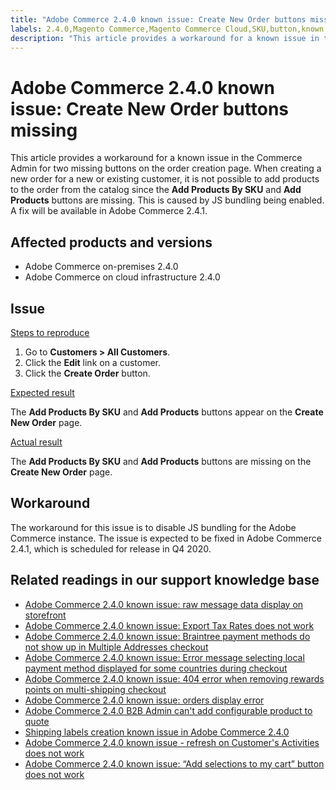 ```yaml
---
title: "Adobe Commerce 2.4.0 known issue: Create New Order buttons missing"
labels: 2.4.0,Magento Commerce,Magento Commerce Cloud,SKU,button,known issues,order,products,Adobe Commerce
description: "This article provides a workaround for a known issue in the Commerce Admin for two missing buttons on the order creation page. When creating a new order for a new or existing customer, it is not possible to add products to the order from the catalog since the **Add Products By SKU** and **Add Products** buttons are missing. This is caused by JS bundling being enabled. A fix will be available in Adobe Commerce 2.4.1."
---
```


# Adobe Commerce 2.4.0 known issue: Create New Order buttons missing

This article provides a workaround for a known issue in the Commerce Admin for two missing buttons on the order creation page. When creating a new order for a new or existing customer, it is not possible to add products to the order from the catalog since the **Add Products By SKU** and **Add Products** buttons are missing. This is caused by JS bundling being enabled. A fix will be available in Adobe Commerce 2.4.1.

## Affected products and versions

* Adobe Commerce on-premises 2.4.0
* Adobe Commerce on cloud infrastructure 2.4.0

## Issue

<u>Steps to reproduce</u>

1. Go to **Customers > All Customers**.
1. Click the **Edit** link on a customer.
1. Click the **Create Order** button.

<u>Expected result</u>

The **Add Products By SKU** and **Add Products** buttons appear on the **Create New Order** page.

<u>Actual result</u>

The **Add Products By SKU** and **Add Products** buttons are missing on the **Create New Order** page.

## Workaround

The workaround for this issue is to disable JS bundling for the Adobe Commerce instance. The issue is expected to be fixed in Adobe Commerce 2.4.1, which is scheduled for release in Q4 2020.

## Related readings in our support knowledge base

* [Adobe Commerce 2.4.0 known issue: raw message data display on storefront](https://support.magento.com/hc/en-us/articles/360045804332)
* [Adobe Commerce 2.4.0 known issue: Export Tax Rates does not work](https://support.magento.com/hc/en-us/articles/360045850032)
* [Adobe Commerce 2.4.0 known issue: Braintree payment methods do not show up in Multiple Addresses checkout](https://support.magento.com/hc/en-us/articles/360046354992)
* [Adobe Commerce 2.4.0 known issue: Error message selecting local payment method displayed for some countries during checkout](https://support.magento.com/hc/en-us/articles/360047139331-Magento-2-4-0-known-issue-Error-message-selecting-local-payment-method-displayed-for-some-countries-during-checkout)
* [Adobe Commerce 2.4.0 known issue: 404 error when removing rewards points on multi-shipping checkout](https://support.magento.com/hc/en-us/articles/360046920131-Magento-2-4-0-known-issue-404-error-when-removing-rewards-points-on-multi-shipping-checkout)
* [Adobe Commerce 2.4.0 known issue: orders display error](https://support.magento.com/hc/en-us/articles/360046802271-Magento-2-4-0-known-issue-orders-display-error)
* [Adobe Commerce 2.4.0 B2B Admin can't add configurable product to quote](https://support.magento.com/hc/en-us/articles/360046801971-Magento-2-4-0-known-issue-B2B-Admin-cannot-add-a-configurable-product-to-a-quote)
* [Shipping labels creation known issue in Adobe Commerce 2.4.0](https://support.magento.com/hc/en-us/articles/360046750171-Shipping-labels-creation-known-issue-in-Magento-2-4-0)
* [Adobe Commerce 2.4.0 known issue - refresh on Customer's Activities does not work](https://support.magento.com/hc/en-us/articles/360046091332-Magento-2-4-0-known-issue-refresh-on-Customer-s-Activities-does-not-work)
* [Adobe Commerce 2.4.0 known issue: “Add selections to my cart” button does not work](https://support.magento.com/hc/en-us/articles/360045838312-Magento-2-4-0-known-issue-Add-selections-to-my-cart-button-does-not-work) 

